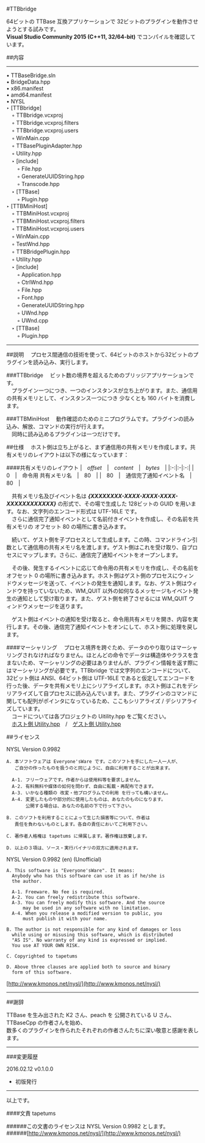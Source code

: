 #TTBbridge

64ビットの TTBase 互換アプリケーションで 32ビットのプラグインを動作させようとする試みです。  
**Visual Studio Community 2015 (C++11, 32/64-bit)** でコンパイルを確認しています。

##内容

---

• TTBaseBridge.sln  
• BridgeData.hpp  
• x86.manifest  
• amd64.manifest  
• NYSL  
‣ [TTBbridge]  
　◦ TTBbridge.vcxproj  
　◦ TTBbridge.vcxproj.filters  
　◦ TTBbridge.vcxproj.users  
　◦ WinMain.cpp  
　◦ TTBasePluginAdapter.hpp  
　◦ Utility.hpp  
　‣ [include]  
　　◦ File.hpp  
　　◦ GenerateUUIDString.hpp  
　　◦ Transcode.hpp  
　‣ [TTBase]  
　　◦ Plugin.hpp  
‣ [TTBMiniHost]  
　◦ TTBMiniHost.vcxproj  
　◦ TTBMiniHost.vcxproj.filters  
　◦ TTBMiniHost.vcxproj.users  
　◦ WinMain.cpp  
　◦ TestWnd.hpp  
　◦ TTBBridgePlugin.hpp  
　◦ Utility.hpp  
　‣ [include]  
　　◦ Application.hpp  
　　◦ CtrlWnd.hpp  
　　◦ File.hpp  
　　◦ Font.hpp  
　　◦ GenerateUUIDString.hpp  
　　◦ UWnd.hpp  
　　◦ UWnd.cpp  
　‣ [TTBase]  
　　◦ Plugin.hpp  

---

##説明
　プロセス間通信の技術を使って、64ビットのホストから32ビットのプラグインを読み込み、実行します。  

###TTBbridge
　ビット数の境界を超えるためのブリッジアプリケーションです。  
　プラグイン一つにつき、一つのインスタンスが立ち上がります。また、通信用の共有メモリとして、インスタンス一つにつき 少なくとも 160 バイトを消費します。  

###TTBMiniHost
　動作確認のためのミニプログラムです。プラグインの読み込み、解放、コマンドの実行が行えます。  
　同時に読み込めるプラグインは一つだけです。

##仕様
　ホスト側は立ち上がると、まず通信用の共有メモリを作成します。共有メモリのレイアウトは以下の様になっています：  

####共有メモリのレイアウト
|　_offset_　|　_content_　|　_bytes_　|
|:-:|:-|:-:|
|　0　|　命令用 共有メモリ名　|　80　|
|　80　|　通信完了通知イベント名　|　80　|

　共有メモリ名及びイベント名は _**{XXXXXXXX-XXXX-XXXX-XXXX-XXXXXXXXXXXX}**_ の形式で、その場で生成した 128ビットの GUID を用います。なお、文字列のエンコード形式は UTF-16LE です。  
　さらに通信完了通知イベントとして名前付きイベントを作成し、その名前を共有メモリの オフセット 80 の場所に書き込みます。

　続いて、ゲスト側を子プロセスとして生成します。この時、コマンドライン引数として通信用の共有メモリ名を渡します。ゲスト側はこれを受け取り、自プロセスにマップします。さらに、通信完了通知イベントをオープンします。  

　その後、発生するイベントに応じて命令用の共有メモリを作成し、その名前を オフセット 0 の場所に書き込みます。ホスト側はゲスト側のプロセスにウィンドウメッセージを送って、イベントの発生を通知します。なお、ゲスト側はウィンドウを持っていないため、WM_QUIT 以外の如何なるメッセージもイベント発生の通知として受け取ります。また、ゲスト側を終了させるには WM_QUIT ウィンドウメッセージを送ります。  

　ゲスト側はイベントの通知を受け取ると、命令用共有メモリを開き、内容を実行します。その後、通信完了通知イベントをオンにして、ホスト側に処理を戻します。

####マーシャリング
　プロセス境界を跨ぐため、データのやり取りはマーシャリングされなければなりません。ほとんどの命令でデータは構造体やクラスを含まないため、マーシャリングの必要はありませんが、プラグイン情報を返す際にはマーシャリングが必要です。TTBbridge では文字列のエンコードについて、32ビット側は ANSI、64ビット側は UTF-16LE であると仮定してエンコードを行った後、データを共有メモリ上にシリアライズします。ホスト側はこれをデシリアライズして自プロセスに読み込んでいます。また、プラグインのコマンドに関しても配列がポインタになっているため、ここもシリアライズ / デシリアライズしています。  
　コードについては各プロジェクトの Uitility.hpp をご覧ください。  
　[ホスト側 Utility.hpp](TTBMiniHost/Utility.hpp)　/　[ゲスト側 Utility.hpp](TTBbridge/Utility.hpp)  


##ライセンス

NYSL Version 0.9982
```
A. 本ソフトウェアは Everyone'sWare です。このソフトを手にした一人一人が、
   ご自分の作ったものを扱うのと同じように、自由に利用することが出来ます。

  A-1. フリーウェアです。作者からは使用料等を要求しません。
  A-2. 有料無料や媒体の如何を問わず、自由に転載・再配布できます。
  A-3. いかなる種類の 改変・他プログラムでの利用 を行っても構いません。
  A-4. 変更したものや部分的に使用したものは、あなたのものになります。
       公開する場合は、あなたの名前の下で行って下さい。

B. このソフトを利用することによって生じた損害等について、作者は
   責任を負わないものとします。各自の責任においてご利用下さい。

C. 著作者人格権は tapetums に帰属します。著作権は放棄します。

D. 以上の３項は、ソース・実行バイナリの双方に適用されます。
```

NYSL Version 0.9982 (en) (Unofficial)
```
A. This software is "Everyone'sWare". It means:
  Anybody who has this software can use it as if he/she is
  the author.

  A-1. Freeware. No fee is required.
  A-2. You can freely redistribute this software.
  A-3. You can freely modify this software. And the source
      may be used in any software with no limitation.
  A-4. When you release a modified version to public, you
      must publish it with your name.

B. The author is not responsible for any kind of damages or loss
  while using or misusing this software, which is distributed
  "AS IS". No warranty of any kind is expressed or implied.
  You use AT YOUR OWN RISK.

C. Copyrighted to tapetums

D. Above three clauses are applied both to source and binary
  form of this software.
```

[http://www.kmonos.net/nysl/](http://www.kmonos.net/nysl/)

---

##謝辞

TTBase を生み出された K2 さん、peach を 公開されている U さん、TTBaseCpp の作者さんを始め、  
数多くのプラグインを作られたそれぞれの作者さんたちに深い敬意と感謝を表します。

---

###変更履歴

2016.02.12  v0.1.0.0
- 初版発行

---

以上です。

####文責
tapetums

######この文書のライセンスは NYSL Version 0.9982 とします。  
######[http://www.kmonos.net/nysl/](http://www.kmonos.net/nysl/)
